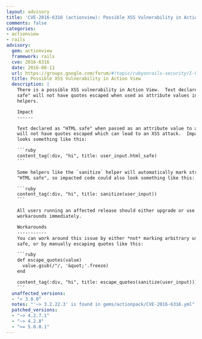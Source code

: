```yaml
---
layout: advisory
title: 'CVE-2016-6316 (actionview): Possible XSS Vulnerability in Action View'
comments: false
categories:
- actionview
- rails
advisory:
  gem: actionview
  framework: rails
  cve: 2016-6316
  date: 2016-08-11
  url: https://groups.google.com/forum/#!topic/rubyonrails-security/I-VWr034ouk
  title: Possible XSS Vulnerability in Action View
  description: |
    There is a possible XSS vulnerability in Action View.  Text declared as "HTML
    safe" will not have quotes escaped when used as attribute values in tag
    helpers.

    Impact
    ------

    Text declared as "HTML safe" when passed as an attribute value to a tag helper
    will not have quotes escaped which can lead to an XSS attack.  Impacted code
    looks something like this:

    ```ruby
    content_tag(:div, "hi", title: user_input.html_safe)
    ```

    Some helpers like the `sanitize` helper will automatically mark strings as
    "HTML safe", so impacted code could also look something like this:

    ```ruby
    content_tag(:div, "hi", title: sanitize(user_input))
    ```

    All users running an affected release should either upgrade or use one of the
    workarounds immediately.

    Workarounds
    -----------
    You can work around this issue by either *not* marking arbitrary user input as
    safe, or by manually escaping quotes like this:

    ```ruby
    def escape_quotes(value)
      value.gsub(/"/, '&quot;'.freeze)
    end

    content_tag(:div, "hi", title: escape_quotes(sanitize(user_input)))
    ```
  unaffected_versions:
  - "< 3.0.0"
  notes: "'~> 3.2.22.3' is found in gems/actionpack/CVE-2016-6316.yml"
  patched_versions:
  - "~> 4.2.7.1"
  - "~> 4.2.8"
  - ">= 5.0.0.1"
---
```

